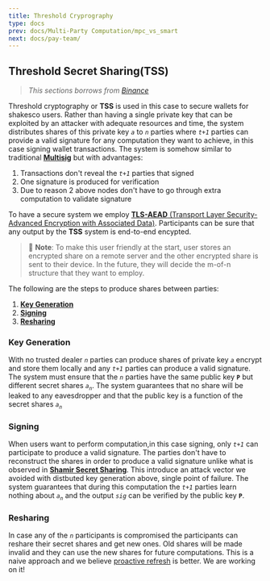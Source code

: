 ```yaml
---
title: Threshold Cryprography
type: docs
prev: docs/Multi-Party Computation/mpc_vs_smart
next: docs/pay-team/
---
```


## Threshold Secret Sharing(TSS)

> _This sections borrows from [Binance](https://github.com/bnb-chain/tss-lib "tss.lib")_

Threshold cryptography or __TSS__ is used in this case to secure wallets for shakesco users.
Rather than having a single private key that can be exploited by an attacker with adequate
resources and time, the system distributes shares of this private key _`a`_ to _`n`_ parties
where _`t+1`_ parties can provide a valid signature for any computation they want to achieve, in
this case signing wallet transactions. The system is somehow similar to traditional [__Multisig__](https://en.wikipedia.org/wiki/Cryptocurrency_wallet#Multisignature_wallet "Multisig")
but with advantages:

1. Transactions don't reveal the _`t+1`_ parties that signed
2. One signature is produced for verification
3. Due to reason 2 above nodes don't have to go through extra computation to validate signature

To have a secure system we employ [__TLS-AEAD__ (Transport Layer Security-Advanced Encryption with Associated Data)](https://en.wikipedia.org/wiki/Authenticated_encryption#Authenticated_encryption_with_associated_data_(AEAD)). Participants can be sure that any output by the __TSS__ system is end-to-end encypted.

> 📓 __Note__: To make this user friendly at the start, user stores an encrypted share on a remote server and the other encrypted share is sent to their device. In the future, they will decide the m-of-n structure that they want to employ.

The following are the steps to produce shares between parties:

1. [__Key Generation__](#key-generation "Keygen")
2. [__Signing__](#signing "Sign")
3. [__Resharing__](#resharing "Reshare")

### Key Generation

With no trusted dealer _`n`_ parties can produce shares of private key _`a`_ encrypt and store them locally and any _`t+1`_ parties can produce a valid signature. The system must ensure that the _`n`_ parties have the same public key __`P`__ but different secret shares _`a`_<sub>_`n`_</sub>. The system guarantees that no share will be leaked to any eavesdropper and that the public key is a function of the secret shares _`a`_<sub>_`n`_</sub>

### Signing

When users want to perform computation,in this case signing, only _`t+1`_ can participate to produce a valid signature. The parties don't have to reconstruct the shares in order to produce a valid signature unlike what is observed in [__Shamir Secret Sharing__](https://en.wikipedia.org/wiki/Shamir%27s_secret_sharing "SSS"). This introduce an attack vector we avoided with distbuted key generation above, single point of failure.  The system guarantees that during this computation the _`t+1`_ parties learn nothing about _`a`_<sub>_`n`_</sub> and the output _`sig`_ can be verified by the public key __`P`__.

### Resharing

In case any of the _`n`_ participants is compromised the participants can reshare their secret shares and get new ones. Old shares will be made invalid and they can use the new shares for future computations. This is a naive approach and we believe [proactive refresh](https://eprint.iacr.org/2022/1656.pdf) is better. We are working on it!
